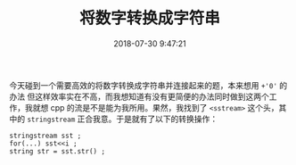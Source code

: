 ﻿---
title: 将数字转换成字符串
date: 2018-07-30 9:47:21
tags:
- CPP
- NOIp
---
今天碰到一个需要高效的将数字转换成字符串并连接起来的题，本来想用 `+'0'` 的办法 但这样效率实在不高，而我想知道有没有更简便的办法同时做到这两个工作，我就想 cpp 的流是不是能为我所用。果然，我找到了 `<sstream>` 这个头，其中的 `stringstream` 正合我意。于是就有了以下的转换操作：
```
stringstream sst ;
for(...) sst<<i ;
string str = sst.str() ;
```

